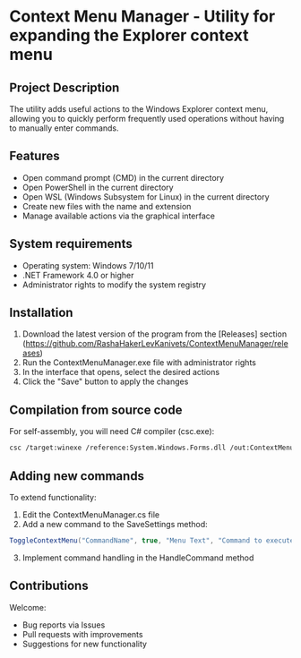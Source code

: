 # **Context Menu Manager - Utility for expanding the Explorer context menu**

## **Project Description**
The utility adds useful actions to the Windows Explorer context menu, allowing you to quickly perform frequently used operations without having to manually enter commands.

## **Features**
- Open command prompt (CMD) in the current directory
- Open PowerShell in the current directory
- Open WSL (Windows Subsystem for Linux) in the current directory
- Create new files with the name and extension
- Manage available actions via the graphical interface

## **System requirements**
- Operating system: Windows 7/10/11
- .NET Framework 4.0 or higher
- Administrator rights to modify the system registry

## **Installation**
1. Download the latest version of the program from the [Releases] section (https://github.com/RashaHakerLevKanivets/ContextMenuManager/releases)
2. Run the ContextMenuManager.exe file with administrator rights
3. In the interface that opens, select the desired actions
4. Click the "Save" button to apply the changes

## **Compilation from source code**
For self-assembly, you will need C# compiler (csc.exe):

```bash
csc /target:winexe /reference:System.Windows.Forms.dll /out:ContextMenuManager.exe ContextMenuManager.cs
```

## **Adding new commands**
To extend functionality:
1. Edit the ContextMenuManager.cs file
2. Add a new command to the SaveSettings method:
```csharp
ToggleContextMenu("CommandName", true, "Menu Text", "Command to execute");
```
3. Implement command handling in the HandleCommand method

## **Contributions**
Welcome:
- Bug reports via Issues
- Pull requests with improvements
- Suggestions for new functionality
